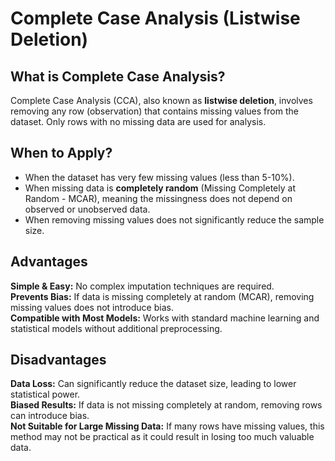# **Complete Case Analysis (Listwise Deletion)**  

## **What is Complete Case Analysis?**  
Complete Case Analysis (CCA), also known as **listwise deletion**, involves removing any row (observation) that contains missing values from the dataset. Only rows with no missing data are used for analysis.  

## **When to Apply?**  
- When the dataset has very few missing values (less than 5-10%).  
- When missing data is **completely random** (Missing Completely at Random - MCAR), meaning the missingness does not depend on observed or unobserved data.  
- When removing missing values does not significantly reduce the sample size.  

## **Advantages**  
 **Simple & Easy:** No complex imputation techniques are required.  
 **Prevents Bias:** If data is missing completely at random (MCAR), removing missing values does not introduce bias.  
 **Compatible with Most Models:** Works with standard machine learning and statistical models without additional preprocessing.  

## **Disadvantages**  
 **Data Loss:** Can significantly reduce the dataset size, leading to lower statistical power.  
 **Biased Results:** If data is not missing completely at random, removing rows can introduce bias.  
 **Not Suitable for Large Missing Data:** If many rows have missing values, this method may not be practical as it could result in losing too much valuable data.  
